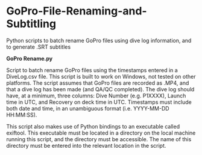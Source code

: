 # GoPro-File-Renaming-and-Subtitling
Python scripts to batch rename GoPro files using dive log information, and to generate .SRT subtitles

**GoPro Rename.py**

Script to batch rename GoPro files using the timestamps entered in a DiveLog.csv file. This script is built to work on Windows, not tested on other platforms. The script assumes that GoPro files are recorded as .MP4, and that a dive log has been made (and QA/QC completed). The dive log should have, at a minimum, three columns: Dive Number (e.g. P1XXXX), Launch time in UTC, and Recovery on deck time in UTC. Timestamps must include both date and time, in an unambiguous format (i.e. YYYY-MM-DD HH:MM:SS).

This script also makes use of Python bindings to an executable called exiftool. This executable must be located in a directory on the local machine running this script, and the directory must be accessible. The name of this directory must be entered into the relevant location in the script.
